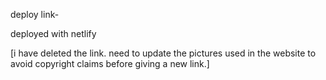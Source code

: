 deploy link-

deployed with netlify

[i have deleted the link. need to update the pictures used in the website to avoid copyright claims before giving a new link.]